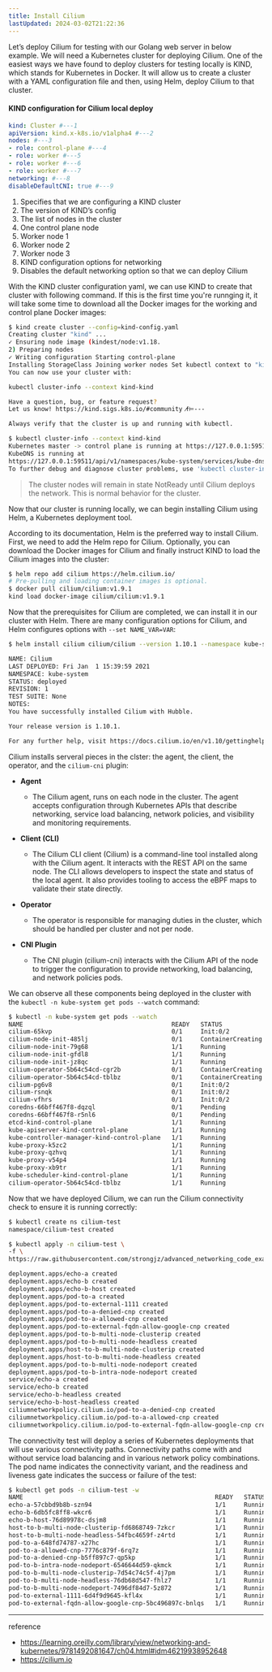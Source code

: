 ```yaml
---
title: Install Cilium
lastUpdated: 2024-03-02T21:22:36
---
```


Let’s deploy Cilium for testing with our Golang web server in below example. We will need a Kubernetes cluster for deploying Cilium. One of the easiest ways we have found to deploy clusters for testing locally is KIND, which stands for Kubernetes in Docker. It will allow us to create a cluster with a YAML configuration file and then, using Helm, deploy Cilium to that cluster.

#### KIND configuration for Cilium local deploy

```yaml
kind: Cluster #---1
apiVersion: kind.x-k8s.io/v1alpha4 #---2
nodes: #---3
- role: control-plane #---4
- role: worker #---5
- role: worker #---6
- role: worker #---7
networking: #---8
disableDefaultCNI: true #---9
```

1. Specifies that we are configuring a KIND cluster
2. The version of KIND’s config
3. The list of nodes in the cluster
4. One control plane node
5. Worker node 1
6. Worker node 2
7. Worker node 3
8. KIND configuration options for networking
9. Disables the default networking option so that we can deploy Cilium

With the KIND cluster configuration yaml, we can use KIND to create that cluster with following command. If this is the first time you're runnging it, it will take some time to download all the Docker images for the working and control plane Docker images:

```bash
$ kind create cluster --config=kind-config.yaml
Creating cluster "kind" ...
✓ Ensuring node image (kindest/node:v1.18.
2) Preparing nodes
✓ Writing configuration Starting control-plane
Installing StorageClass Joining worker nodes Set kubectl context to "kind-kind"
You can now use your cluster with:

kubectl cluster-info --context kind-kind

Have a question, bug, or feature request?
Let us know! https://kind.sigs.k8s.io/#community ߙ⊭---

Always verify that the cluster is up and running with kubectl.
```

```bash
$ kubectl cluster-info --context kind-kind
Kubernetes master -> control plane is running at https://127.0.0.1:59511
KubeDNS is running at
https://127.0.0.1:59511/api/v1/namespaces/kube-system/services/kube-dns:dns/proxy
To further debug and diagnose cluster problems, use 'kubectl cluster-info dump.'
```

> The cluster nodes will remain in state NotReady until Cilium deploys the network. This is normal behavior for the cluster.

Now that our cluster is running locally, we can begin installing Cilium using Helm, a Kubernetes deployment tool.

According to its documentation, Helm is the preferred way to install Cilium. First, we need to add the Helm repo for Cilium. Optionally, you can download the Docker images for Cilium and finally instruct KIND to load the Cilium images into the cluster:

```bash
$ helm repo add cilium https://helm.cilium.io/
# Pre-pulling and loading container images is optional.
$ docker pull cilium/cilium:v1.9.1
kind load docker-image cilium/cilium:v1.9.1
```

Now that the prerequisites for Cilium are completed, we can install it in our cluster with Helm. There are many configuration options for Cilium, and Helm configures options with `--set NAME_VAR=VAR`:

```bash
$ helm install cilium cilium/cilium --version 1.10.1 --namespace kube-system

NAME: Cilium
LAST DEPLOYED: Fri Jan  1 15:39:59 2021
NAMESPACE: kube-system
STATUS: deployed
REVISION: 1
TEST SUITE: None
NOTES:
You have successfully installed Cilium with Hubble.

Your release version is 1.10.1.

For any further help, visit https://docs.cilium.io/en/v1.10/gettinghelp/
```

Cilium installs serveral pieces in the clster: the agent, the client, the operator, and the `cilium-cni` plugin:

- **Agent**
  - The Cilium agent, runs on each node in the cluster. The agent accepts configuration through Kubernetes APIs that describe networking, service load balancing, network policies, and visibility and monitoring requirements.

- **Client (CLI)**
  - The Cilium CLI client (Cilium) is a command-line tool installed along with the Cilium agent. It interacts with the REST API on the same node. The CLI allows developers to inspect the state and status of the local agent. It also provides tooling to access the eBPF maps to validate their state directly.

- **Operator**
  - The operator is responsible for managing duties in the cluster, which should be handled per cluster and not per node.

- **CNI Plugin**
  - The CNI plugin (cilium-cni) interacts with the Cilium API of the node to trigger the configuration to provide networking, load balancing, and network policies pods.

We can observe all these components being deployed in the cluster with the `kubectl -n kube-system get pods --watch` command:

```bash
$ kubectl -n kube-system get pods --watch
NAME                                         READY   STATUS
cilium-65kvp                                 0/1     Init:0/2
cilium-node-init-485lj                       0/1     ContainerCreating
cilium-node-init-79g68                       1/1     Running
cilium-node-init-gfdl8                       1/1     Running
cilium-node-init-jz8qc                       1/1     Running
cilium-operator-5b64c54cd-cgr2b              0/1     ContainerCreating
cilium-operator-5b64c54cd-tblbz              0/1     ContainerCreating
cilium-pg6v8                                 0/1     Init:0/2
cilium-rsnqk                                 0/1     Init:0/2
cilium-vfhrs                                 0/1     Init:0/2
coredns-66bff467f8-dqzql                     0/1     Pending
coredns-66bff467f8-r5nl6                     0/1     Pending
etcd-kind-control-plane                      1/1     Running
kube-apiserver-kind-control-plane            1/1     Running
kube-controller-manager-kind-control-plane   1/1     Running
kube-proxy-k5zc2                             1/1     Running
kube-proxy-qzhvq                             1/1     Running
kube-proxy-v54p4                             1/1     Running
kube-proxy-xb9tr                             1/1     Running
kube-scheduler-kind-control-plane            1/1     Running
cilium-operator-5b64c54cd-tblbz              1/1     Running
```

Now that we have deployed Cilium, we can run the Cilium connectivity check to ensure it is running correctly:

```bash
$ kubectl create ns cilium-test
namespace/cilium-test created

$ kubectl apply -n cilium-test \
-f \
https://raw.githubusercontent.com/strongjz/advanced_networking_code_examples/master/chapter-4/connectivity-check.yaml

deployment.apps/echo-a created
deployment.apps/echo-b created
deployment.apps/echo-b-host created
deployment.apps/pod-to-a created
deployment.apps/pod-to-external-1111 created
deployment.apps/pod-to-a-denied-cnp created
deployment.apps/pod-to-a-allowed-cnp created
deployment.apps/pod-to-external-fqdn-allow-google-cnp created
deployment.apps/pod-to-b-multi-node-clusterip created
deployment.apps/pod-to-b-multi-node-headless created
deployment.apps/host-to-b-multi-node-clusterip created
deployment.apps/host-to-b-multi-node-headless created
deployment.apps/pod-to-b-multi-node-nodeport created
deployment.apps/pod-to-b-intra-node-nodeport created
service/echo-a created
service/echo-b created
service/echo-b-headless created
service/echo-b-host-headless created
ciliumnetworkpolicy.cilium.io/pod-to-a-denied-cnp created
ciliumnetworkpolicy.cilium.io/pod-to-a-allowed-cnp created
ciliumnetworkpolicy.cilium.io/pod-to-external-fqdn-allow-google-cnp created
```

The connectivity test will deploy a series of Kubernetes deployments that will use various connectivity paths. Connectivity paths come with and without service load balancing and in various network policy combinations. The pod name indicates the connectivity variant, and the readiness and liveness gate indicates the success or failure of the test:

```bash
$ kubectl get pods -n cilium-test -w
NAME                                                     READY   STATUS
echo-a-57cbbd9b8b-szn94                                  1/1     Running
echo-b-6db5fc8ff8-wkcr6                                  1/1     Running
echo-b-host-76d89978c-dsjm8                              1/1     Running
host-to-b-multi-node-clusterip-fd6868749-7zkcr           1/1     Running
host-to-b-multi-node-headless-54fbc4659f-z4rtd           1/1     Running
pod-to-a-648fd74787-x27hc                                1/1     Running
pod-to-a-allowed-cnp-7776c879f-6rq7z                     1/1     Running
pod-to-a-denied-cnp-b5ff897c7-qp5kp                      1/1     Running
pod-to-b-intra-node-nodeport-6546644d59-qkmck            1/1     Running
pod-to-b-multi-node-clusterip-7d54c74c5f-4j7pm           1/1     Running
pod-to-b-multi-node-headless-76db68d547-fhlz7            1/1     Running
pod-to-b-multi-node-nodeport-7496df84d7-5z872            1/1     Running
pod-to-external-1111-6d4f9d9645-kfl4x                    1/1     Running
pod-to-external-fqdn-allow-google-cnp-5bc496897c-bnlqs   1/1     Running
```

---

reference
- https://learning.oreilly.com/library/view/networking-and-kubernetes/9781492081647/ch04.html#idm46219938952648
- https://cilium.io